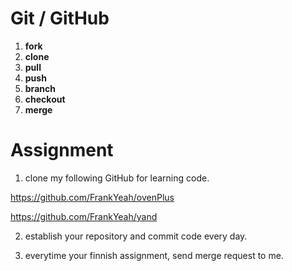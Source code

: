 <h1>Git / GitHub</h1>

1. **fork**
2. **clone**
3. **pull**
4. **push**
5. **branch**
6. **checkout**
7. **merge**

<h1>Assignment</h1>

1. clone my following GitHub for learning code.

https://github.com/FrankYeah/ovenPlus

https://github.com/FrankYeah/yand

2. establish your repository and commit code every day.

3. everytime your finnish assignment, send merge request to me.